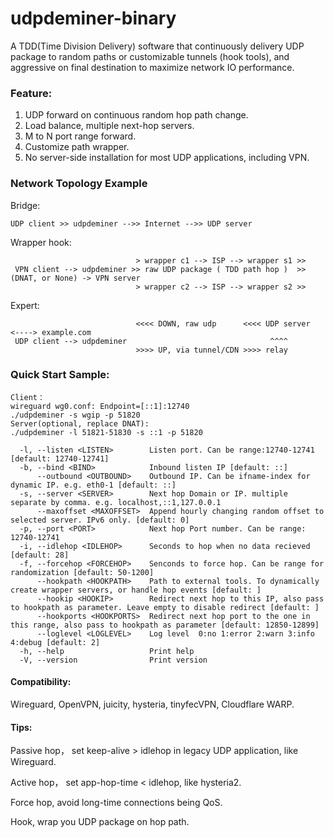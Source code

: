 # udpdeminer-binary

A TDD(Time Division Delivery) software that continuously delivery UDP package to random paths or customizable tunnels (hook tools), and aggressive on final destination to maximize network IO performance.

### Feature:
1. UDP forward on continuous random hop path change.
2. Load balance, multiple next-hop servers.
3. M to N port range forward.
4. Customize path wrapper.
5. No server-side installation for most UDP applications, including VPN.

### Network Topology Example
  Bridge:
  ```
UDP client >> udpdeminer -->> Internet -->> UDP server
```
  Wrapper hook:
  ```
                              > wrapper c1 --> ISP --> wrapper s1 >>
   VPN client --> udpdeminer >> raw UDP package ( TDD path hop )  >> (DNAT, or None) -> VPN server
                              > wrapper c2 --> ISP --> wrapper s2 >>
```
  Expert:
  ```
                              <<<< DOWN, raw udp      <<<< UDP server  <----> example.com
   UDP client --> udpdeminer                                ^^^^
                              >>>> UP, via tunnel/CDN >>>> relay
```
### Quick Start Sample:
```
Client：
wireguard wg0.conf: Endpoint=[::1]:12740
./udpdeminer -s wgip -p 51820
Server(optional, replace DNAT):
./udpdeminer -l 51821-51830 -s ::1 -p 51820
```
```
  -l, --listen <LISTEN>        Listen port. Can be range:12740-12741 [default: 12740-12741]
  -b, --bind <BIND>            Inbound listen IP [default: ::]
      --outbound <OUTBOUND>    Outbound IP. Can be ifname-index for dynamic IP. e.g. eth0-1 [default: ::]
  -s, --server <SERVER>        Next hop Domain or IP. multiple separate by comma. e.g. localhost,::1,127.0.0.1
      --maxoffset <MAXOFFSET>  Append hourly changing random offset to selected server. IPv6 only. [default: 0]
  -p, --port <PORT>            Next hop Port number. Can be range: 12740-12741
  -i, --idlehop <IDLEHOP>      Seconds to hop when no data recieved [default: 28]
  -f, --forcehop <FORCEHOP>    Senconds to force hop. Can be range for randomization [default: 50-1200]
      --hookpath <HOOKPATH>    Path to external tools. To dynamically create wrapper servers, or handle hop events [default: ]
      --hookip <HOOKIP>        Redirect next hop to this IP, also pass to hookpath as parameter. Leave empty to disable redirect [default: ]
      --hookports <HOOKPORTS>  Redirect next hop port to the one in this range, also pass to hookpath as parameter [default: 12850-12899]
      --loglevel <LOGLEVEL>    Log level  0:no 1:error 2:warn 3:info 4:debug [default: 2]
  -h, --help                   Print help
  -V, --version                Print version
```
#### Compatibility:
Wireguard, OpenVPN, juicity, hysteria, tinyfecVPN, Cloudflare WARP.

#### Tips:
  Passive hop， set keep-alive > idlehop in legacy UDP application, like Wireguard.
  
  Active hop， set app-hop-time < idlehop, like hysteria2.
  
  Force hop, avoid long-time connections being QoS.

  Hook, wrap you UDP package on hop path.
